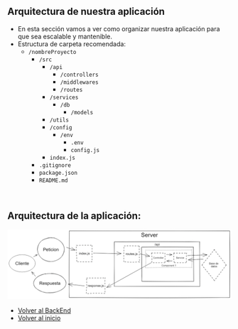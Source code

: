 ## Arquitectura de nuestra aplicación

- En esta sección vamos a ver como organizar nuestra aplicación para que sea escalable y mantenible.
- Estructura de carpeta recomendada:
  - `/nombreProyecto`
    - `/src`
      - `/api`
        - `/controllers`
        - `/middlewares`
        - `/routes`
      - `/services`
        - `/db`
            - `/models`
      - `/utils`
      - `/config`
        - `/env`
          - `.env`
          - `config.js`
      - `index.js`
    - `.gitignore`
    - `package.json`
    - `README.md`

<br>

## Arquitectura de la aplicación:

![img_2.png](img_2.png)

- [Volver al BackEnd](./Backend.md)
- [Volver al inicio](../../README.md)